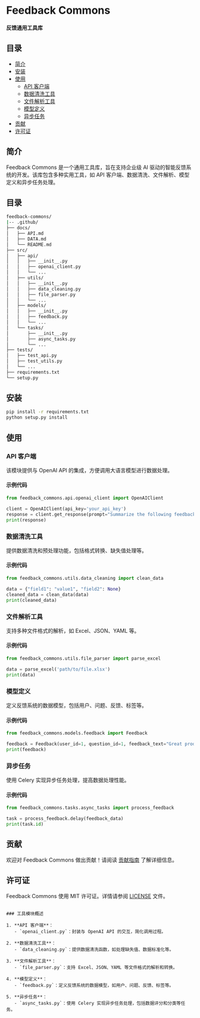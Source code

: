 # Feedback Commons

**反馈通用工具库**

## 目录
- [简介](#简介)
- [安装](#安装)
- [使用](#使用)
  - [API 客户端](#api-客户端)
  - [数据清洗工具](#数据清洗工具)
  - [文件解析工具](#文件解析工具)
  - [模型定义](#模型定义)
  - [异步任务](#异步任务)
- [贡献](#贡献)
- [许可证](#许可证)

## 简介

Feedback Commons 是一个通用工具库，旨在支持企业级 AI 驱动的智能反馈系统的开发。该库包含多种实用工具，如 API 客户端、数据清洗、文件解析、模型定义和异步任务处理。

## 目录

```bash
feedback-commons/
|-- .github/
├── docs/
│   ├── API.md
│   ├── DATA.md
│   └── README.md
├── src/
│   ├── api/
│   │   ├── __init__.py
│   │   ├── openai_client.py
│   │   └── ...
│   ├── utils/
│   │   ├── __init__.py
│   │   ├── data_cleaning.py
│   │   ├── file_parser.py
│   │   └── ...
│   ├── models/
│   │   ├── __init__.py
│   │   ├── feedback.py
│   │   └── ...
│   └── tasks/
│       ├── __init__.py
│       ├── async_tasks.py
│       └── ...
├── tests/
│   ├── test_api.py
│   ├── test_utils.py
│   └── ...
├── requirements.txt
└── setup.py
```

## 安装

```bash
pip install -r requirements.txt
python setup.py install
```

## 使用

### API 客户端

该模块提供与 OpenAI API 的集成，方便调用大语言模型进行数据处理。

#### 示例代码

```python
from feedback_commons.api.openai_client import OpenAIClient

client = OpenAIClient(api_key='your_api_key')
response = client.get_response(prompt="Summarize the following feedback...")
print(response)
```

### 数据清洗工具

提供数据清洗和预处理功能，包括格式转换、缺失值处理等。

#### 示例代码

```python
from feedback_commons.utils.data_cleaning import clean_data

data = {"field1": "value1", "field2": None}
cleaned_data = clean_data(data)
print(cleaned_data)
```

### 文件解析工具

支持多种文件格式的解析，如 Excel、JSON、YAML 等。

#### 示例代码

```python
from feedback_commons.utils.file_parser import parse_excel

data = parse_excel('path/to/file.xlsx')
print(data)
```

### 模型定义

定义反馈系统的数据模型，包括用户、问题、反馈、标签等。

#### 示例代码

```python
from feedback_commons.models.feedback import Feedback

feedback = Feedback(user_id=1, question_id=1, feedback_text="Great product!", score=4.5)
print(feedback)
```

### 异步任务

使用 Celery 实现异步任务处理，提高数据处理性能。

#### 示例代码

```python
from feedback_commons.tasks.async_tasks import process_feedback

task = process_feedback.delay(feedback_data)
print(task.id)
```

## 贡献

欢迎对 Feedback Commons 做出贡献！请阅读 [贡献指南](docs/CONTRIBUTING.md) 了解详细信息。

## 许可证

Feedback Commons 使用 MIT 许可证。详情请参阅 [LICENSE](LICENSE) 文件。
```

### 工具模块概述

1. **API 客户端**：
   - `openai_client.py`：封装与 OpenAI API 的交互，简化调用过程。

2. **数据清洗工具**：
   - `data_cleaning.py`：提供数据清洗函数，如处理缺失值、数据标准化等。

3. **文件解析工具**：
   - `file_parser.py`：支持 Excel、JSON、YAML 等文件格式的解析和转换。

4. **模型定义**：
   - `feedback.py`：定义反馈系统的数据模型，如用户、问题、反馈、标签等。

5. **异步任务**：
   - `async_tasks.py`：使用 Celery 实现异步任务处理，包括数据评分和分类等任务。

